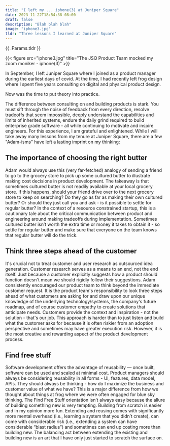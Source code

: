 ```yaml
---
title: "I left my ... iphone(3) at Juniper Square"
date: 2023-11-22T18:54:38-08:00
draft: false
description: "Blah blah blah"
image: "iphone3.jpg"
tldr: "Three lessons I learned at Juniper Square"
---
```


<div class="tldr">
    {{ .Params.tldr }}
</div>

{{< figure src="iphone3.jpg" title="The JSQ Product Team mocked my zoom moniker - iphone(3)" >}}

In September, I left Juniper Square where I joined as a product manager during the earliest days of covid. At the time, I had recently left frog design where I spent five years consulting on digital and physical product design. 

Now was the time to put theory into practice.

The difference between consulting on and building products is stark. You must sift through the noise of feedback from every direction, resolve tradeoffs that seem impossible, deeply understand the capabilities and limits of inherited systems, endure the daily grind required to build enterprise grade software - all while continuing to motivate and inspire engineers. For this experience, I am grateful and enlightened.  While I will take away many lessons from my tenure at Juniper Square, there are a few "Adam-isms" have left a lasting imprint on my thinking:

## The importance of choosing the right butter 

Adam would always use this (very far-fetched) analogy of sending a friend to go to the grocery store to pick up some cultured butter to illustrate making cost decisions in product development. The takeaway is that sometimes cultured butter is not readily available at your local grocery store. If this happens, should your friend drive over to the next grocery store to keep on searching? Do they go as far as making their own cultured butter? Or should they just call you and ask - is it possible to settle for regular butter? In the context of a resource constrained startup, this is a cautionary tale about the critical communication between product and engineering around making tradeoffs during implementation. Sometimes cultured butter isn’t worth the extra time or money it takes to obtain it - so settle for regular butter and make sure that everyone on the team knows that regular butter will do the trick. 

## Think three steps ahead of the customer

It's crucial not to treat customer and user research as outsourced idea generation. Customer research serves as a means to an end, not the end itself. Just because a customer explicitly suggests how a product should function doesn't mean we should rigidly follow their suggestions. Adam consistently encouraged our product team to think beyond the immediate customer request. It is the product team's responsibility to look three steps ahead of what customers are asking for and draw upon our unique knowledge of the underlying technology/systems, the company's future roadmap, and of course customer empathy to create solutions that anticipate needs. Customers provide the context and inspiration - not the solution - that's our job. This approach is harder than to just listen and build what the customer asks for because it is often riskier from an adoption perspective and sometimes may have greater execution risk. However, it is the most creative and rewarding aspect of the product development process. 

## Find free stuff

Software development offers the advantage of reusability — once built, software can be used and scaled at minimal cost. Product managers should always be considering reusability in all forms - UI, features, data model, APIs. They should always be thinking - how do I maximize the business and customer value of what we have? This is a major difference from how we thought about things at frog where we were often engaged for blue sky thinking. The Find Free Stuff orientation isn’t always easy because the allure of building something new is very tempting. Building from scratch is easier and in my opinion more fun. Extending and reusing comes with significantly more mental overhead (i.e., learning a system that you didn’t create), can come with considerable risk (i.e., extending a system can have considerable “blast radius”) and sometimes can end up costing more than building new. The balancing act between extending the existing and building new is an art that I have only just started to scratch the surface on.
